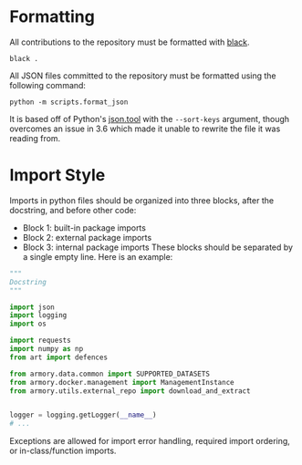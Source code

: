 # Formatting
All contributions to the repository must be formatted with [black](https://github.com/psf/black).
```
black .
```

All JSON files committed to the repository must be formatted using the following command:
```
python -m scripts.format_json
```
It is based off of Python's [json.tool](https://docs.python.org/3/library/json.html#module-json.tool)
with the `--sort-keys` argument, though overcomes an issue in 3.6 which made it unable to rewrite
the file it was reading from.

# Import Style
Imports in python files should be organized into three blocks, after the docstring, and before other code:
* Block 1: built-in package imports
* Block 2: external package imports
* Block 3: internal package imports
These blocks should be separated by a single empty line. Here is an example:
```python
"""
Docstring
"""

import json
import logging
import os

import requests
import numpy as np
from art import defences

from armory.data.common import SUPPORTED_DATASETS                                         
from armory.docker.management import ManagementInstance                                   
from armory.utils.external_repo import download_and_extract


logger = logging.getLogger(__name__)
# ...
```

Exceptions are allowed for import error handling, required import ordering, or in-class/function imports.

